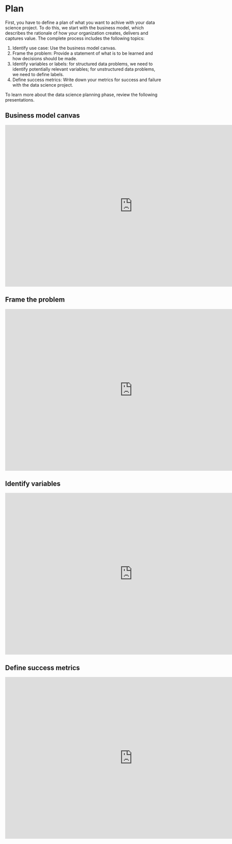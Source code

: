 # Plan

First, you have to define a plan of what you want to achive with your data science project. To do this, we start with the business model, which describes the rationale of how your organization creates, delivers and captures value. The complete process includes the following topics: 

1. Identify use case: Use the business model canvas.
2. Frame the problem: Provide a statement of what is to be learned and how decisions should be made.
3. Identify variables or labels: for structured data problems, we need to identify potentially relevant variables; for unstructured data problems, we need to define labels.
4. Define success metrics: Write down your metrics for success and failure with the data science project. 

To learn more about the data science planning phase, review the following presentations. 


## Business model canvas


<iframe src="https://docs.google.com/presentation/d/e/2PACX-1vQVgNPZ7DQpOigsdO6CbCoZLrHK6m5IJV0E1ZzuV4r2WxkLjrtp-0k11SlT1_qwD6hvP42nrDuRuL0V/embed?start=false&loop=false&delayms=3000" frameborder="0" width="820" height="520" allowfullscreen="true" mozallowfullscreen="true" webkitallowfullscreen="true"></iframe>


## Frame the problem

<iframe src="https://docs.google.com/presentation/d/e/2PACX-1vSsxAM1KHt_cXMrYTTqz5L-m-FJHcDefdflTUoT73I4Xdo_MOSjcKid7ictGm0X9823JnFBkEl0GrEM/embed?start=false&loop=false&delayms=3000" frameborder="0" width="820" height="520" allowfullscreen="true" mozallowfullscreen="true" webkitallowfullscreen="true"></iframe>


## Identify variables

<iframe src="https://docs.google.com/presentation/d/e/2PACX-1vR3mAfcepfacMwk7_ob-uPjSX6aMLISTxC2C1DEOyMS5HdO1RSY8fSbBdPP21JjKP0fHKoE46719xjJ/embed?start=false&loop=false&delayms=3000" frameborder="0" width="820" height="520" allowfullscreen="true" mozallowfullscreen="true" webkitallowfullscreen="true"></iframe>


## Define success metrics

<iframe src="https://docs.google.com/presentation/d/e/2PACX-1vTAV8dx9BOGcz6q5rrurCsJHTCwjGhFGJ84ak8ZLitFLfxMfuTMWi5ZP247cel1_-FjR1eoEkHPTvLr/embed?start=false&loop=false&delayms=3000" frameborder="0" width="820" height="520" allowfullscreen="true" mozallowfullscreen="true" webkitallowfullscreen="true"></iframe>
